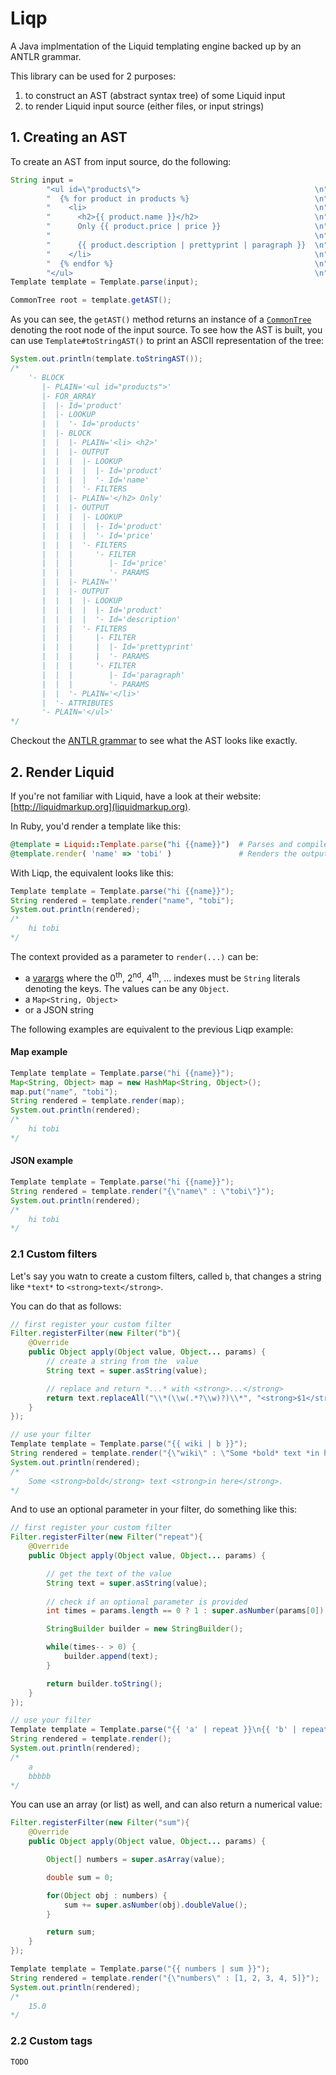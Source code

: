 # Liqp

A Java implmentation of the Liquid templating engine backed up by an ANTLR grammar. 

This library can be used for 2  purposes:

1. to construct an AST (abstract syntax tree) of some Liquid input
2. to render Liquid input source (either files, or input strings)

## 1. Creating an AST

To create an AST from input source, do the following:

```java
String input =
        "<ul id=\"products\">                                       \n" +
        "  {% for product in products %}                            \n" +
        "    <li>                                                   \n" +
        "      <h2>{{ product.name }}</h2>                          \n" +
        "      Only {{ product.price | price }}                     \n" +
        "                                                           \n" +
        "      {{ product.description | prettyprint | paragraph }}  \n" +
        "    </li>                                                  \n" +
        "  {% endfor %}                                             \n" +
        "</ul>                                                      \n";
Template template = Template.parse(input);

CommonTree root = template.getAST();
```

As you can see, the `getAST()` method returns an instance of a 
[`CommonTree`](http://www.antlr.org/api/Java/org/antlr/runtime/tree/CommonTree.html) denoting the root 
node of the input source. To see how the AST is built, you can use `Template#toStringAST()` to print 
an ASCII representation of the tree:

```java
System.out.println(template.toStringAST());
/*
    '- BLOCK
       |- PLAIN='<ul id="products">'
       |- FOR_ARRAY
       |  |- Id='product'
       |  |- LOOKUP
       |  |  '- Id='products'
       |  |- BLOCK
       |  |  |- PLAIN='<li> <h2>'
       |  |  |- OUTPUT
       |  |  |  |- LOOKUP
       |  |  |  |  |- Id='product'
       |  |  |  |  '- Id='name'
       |  |  |  '- FILTERS
       |  |  |- PLAIN='</h2> Only'
       |  |  |- OUTPUT
       |  |  |  |- LOOKUP
       |  |  |  |  |- Id='product'
       |  |  |  |  '- Id='price'
       |  |  |  '- FILTERS
       |  |  |     '- FILTER
       |  |  |        |- Id='price'
       |  |  |        '- PARAMS
       |  |  |- PLAIN=''
       |  |  |- OUTPUT
       |  |  |  |- LOOKUP
       |  |  |  |  |- Id='product'
       |  |  |  |  '- Id='description'
       |  |  |  '- FILTERS
       |  |  |     |- FILTER
       |  |  |     |  |- Id='prettyprint'
       |  |  |     |  '- PARAMS
       |  |  |     '- FILTER
       |  |  |        |- Id='paragraph'
       |  |  |        '- PARAMS
       |  |  '- PLAIN='</li>'
       |  '- ATTRIBUTES
       '- PLAIN='</ul>'
*/
```
Checkout the [ANTLR grammar](https://github.com/bkiers/Liqp/blob/master/src/grammar/Liquid.g) 
to see what the AST looks like exactly.

## 2. Render Liquid

If you're not familiar with Liquid, have a look at their website: [http://liquidmarkup.org](liquidmarkup.org).

In Ruby, you'd render a template like this:

```ruby
@template = Liquid::Template.parse("hi {{name}}")  # Parses and compiles the template
@template.render( 'name' => 'tobi' )               # Renders the output => "hi tobi"
```

With Liqp, the equivalent looks like this:

```java
Template template = Template.parse("hi {{name}}");
String rendered = template.render("name", "tobi");
System.out.println(rendered);
/*
    hi tobi
*/
```
The context provided as a parameter to `render(...)` can be:

* a [varargs](http://docs.oracle.com/javase/1.5.0/docs/guide/language/varargs.html) where 
  the 0<sup>th</sup>, 2<sup>nd</sup>, 4<sup>th</sup>, ... indexes must be `String` literals
  denoting the keys. The values can be any `Object`.
* a `Map<String, Object>`
* or a JSON string

The following examples are equivalent to the previous Liqp example:

#### Map example

```java
Template template = Template.parse("hi {{name}}");
Map<String, Object> map = new HashMap<String, Object>();
map.put("name", "tobi");
String rendered = template.render(map);
System.out.println(rendered);
/*
    hi tobi
*/
```

#### JSON example

```java
Template template = Template.parse("hi {{name}}");
String rendered = template.render("{\"name\" : \"tobi\"}");
System.out.println(rendered);
/*
    hi tobi
*/
```

### 2.1 Custom filters

Let's say you watn to create a custom filters, called `b`, that changes a string like 
`*text*` to `<strong>text</strong>`.

You can do that as follows:

```java
// first register your custom filter
Filter.registerFilter(new Filter("b"){
    @Override
    public Object apply(Object value, Object... params) {
        // create a string from the  value
        String text = super.asString(value);

        // replace and return *...* with <strong>...</strong>
        return text.replaceAll("\\*(\\w(.*?\\w)?)\\*", "<strong>$1</strong>");
    }
});

// use your filter
Template template = Template.parse("{{ wiki | b }}");
String rendered = template.render("{\"wiki\" : \"Some *bold* text *in here*.\"}");
System.out.println(rendered);
/*
    Some <strong>bold</strong> text <strong>in here</strong>.
*/
```
And to use an optional parameter in your filter, do something like this:

```java
// first register your custom filter
Filter.registerFilter(new Filter("repeat"){
    @Override
    public Object apply(Object value, Object... params) {

        // get the text of the value
        String text = super.asString(value);
        
        // check if an optional parameter is provided
        int times = params.length == 0 ? 1 : super.asNumber(params[0]).intValue();

        StringBuilder builder = new StringBuilder();

        while(times-- > 0) {
            builder.append(text);
        }

        return builder.toString();
    }
});

// use your filter
Template template = Template.parse("{{ 'a' | repeat }}\n{{ 'b' | repeat:5 }}");
String rendered = template.render();
System.out.println(rendered);
/*
    a
    bbbbb
*/
```
You can use an array (or list) as well, and can also return a numerical value:

```java
Filter.registerFilter(new Filter("sum"){
    @Override
    public Object apply(Object value, Object... params) {

        Object[] numbers = super.asArray(value);

        double sum = 0;

        for(Object obj : numbers) {
            sum += super.asNumber(obj).doubleValue();
        }

        return sum;
    }
});

Template template = Template.parse("{{ numbers | sum }}");
String rendered = template.render("{\"numbers\" : [1, 2, 3, 4, 5]}");
System.out.println(rendered);
/*
    15.0
*/
```

### 2.2 Custom tags

`TODO`

